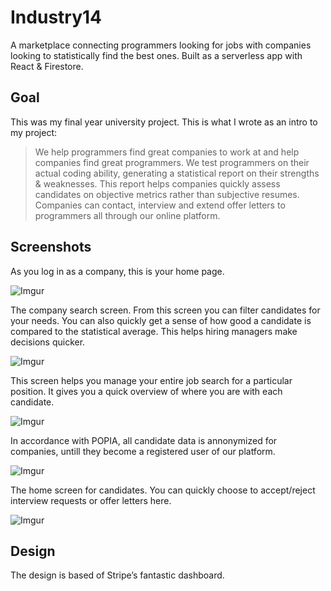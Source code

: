 # Industry14
A marketplace connecting programmers looking for jobs with companies looking to statistically find the best ones. Built as a serverless app with React &amp; Firestore.

## Goal
This was my final year university project. This is what I wrote as an intro to my project:
> We help programmers find great companies to work at and help companies find great programmers. We test programmers on their actual coding ability, generating a statistical report on their strengths & weaknesses. This report helps companies quickly assess candidates on objective metrics rather than subjective resumes. Companies can contact, interview and extend offer letters to programmers all through our online platform.

## Screenshots
As you log in as a company, this is your home page.

![Imgur](https://i.imgur.com/HUeyR8L.jpg)



The company search screen. From this screen you can filter candidates for your needs. You can also quickly get a sense of how good a candidate is compared to the statistical average. This helps hiring managers make decisions quicker.

![Imgur](https://i.imgur.com/mMewEXT.png)



This screen helps you manage your entire job search for a particular position. It gives you a quick overview of where you are with each candidate.

![Imgur](https://i.imgur.com/ZPqANSm.png)



In accordance with POPIA, all candidate data is annonymized for companies, untill they become a registered user of our platform.

![Imgur](https://i.imgur.com/oHNoFuh.png)



The home screen for candidates. You can quickly choose to accept/reject interview requests or offer letters here.

![Imgur](https://i.imgur.com/UXKtdeG.jpg)




## Design
The design is based of Stripe’s fantastic dashboard.
